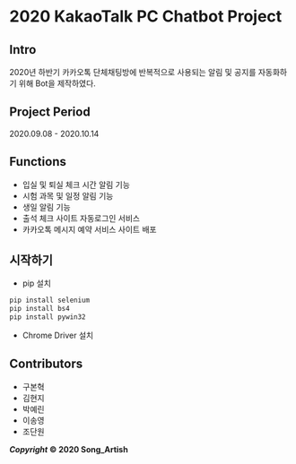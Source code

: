 # 2020 KakaoTalk PC Chatbot Project


## Intro

2020년 하반기 카카오톡 단체채팅방에 반복적으로 사용되는 알림 및 공지를 자동화하기 위해 Bot을 제작하였다.



## Project Period

2020.09.08 - 2020.10.14


## Functions

- 입실 및 퇴실 체크 시간 알림 기능
- 시험 과목 및 일정 알림 기능
- 생일 알림 기능
- 출석 체크 사이트 자동로그인 서비스
- 카카오톡 메시지 예약 서비스 사이트 배포


## 시작하기
- pip 설치
```bash
pip install selenium
pip install bs4
pip install pywin32
```
- Chrome Driver 설치

## Contributors

- 구본혁
- 김현지
- 박예린
- 이송영
- 조단원

***Copyright* © 2020 Song_Artish**
